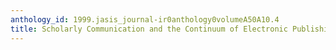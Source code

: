 ```yaml
---
anthology_id: 1999.jasis_journal-ir0anthology0volumeA50A10.4
title: Scholarly Communication and the Continuum of Electronic Publishing
---
```

